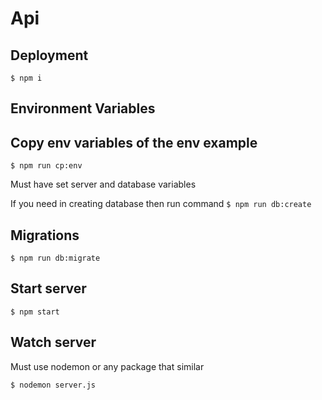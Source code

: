 # Api

## Deployment

```
$ npm i
```

## Environment Variables

## Copy env variables of the env example

```
$ npm run cp:env
```

Must have set server and database variables

If you need in creating database then run command `$ npm run db:create`

## Migrations

```
$ npm run db:migrate
```

## Start server

```
$ npm start
```

## Watch server

Must use nodemon or any package that similar

```
$ nodemon server.js
```
